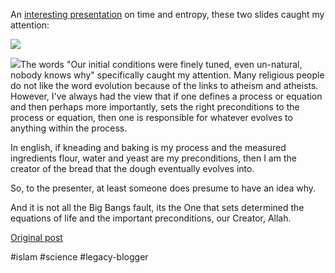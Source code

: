 <!--
date: '2008-09-25'
published: true
slug: 2008-09-beginning-of-universe_25
time_to_read: 5
title: The beginning of the Universe
-->

An [interesting presentation](http://preposterousuniverse.com/talks/time-cfi-08/) on time and entropy, these two slides caught my attention:

[![](http://preposterousuniverse.com/talks/time-cfi-08/index_files/Slide0014.gif)](http://preposterousuniverse.com/talks/time-cfi-08/index_files/Slide0014.gif)  
  
[![](http://preposterousuniverse.com/talks/time-cfi-08/index_files/Slide0015.gif)](http://preposterousuniverse.com/talks/time-cfi-08/index_files/Slide0015.gif)The words "Our initial conditions were finely tuned, even un-natural, nobody knows why" specifically caught my attention. Many religious people do not like the word evolution because of the links to atheism and atheists. However, I've always had the view that if one defines a process or equation and then perhaps more importantly, sets the right preconditions to the process or equation, then one is responsible for whatever evolves to anything within the process.

In english, if kneading and baking is my process and the measured ingredients flour, water and yeast are my preconditions, then I am the creator of the bread that the dough eventually evolves into.

So, to the presenter, at least someone does presume to have an idea why.

And it is not all the Big Bangs fault, its the One that sets determined the equations of life and the important preconditions, our Creator, Allah.

[Original post](https://ysfk.blogspot.com/2008/09/beginning-of-universe_25.html)

#islam #science #legacy-blogger 